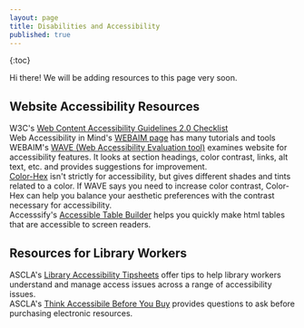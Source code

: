 ```yaml
---  
layout: page  
title: Disabilities and Accessibility  
published: true  
---  
```


{:toc}

<p class="message">
  Hi there! We will be adding resources to this page very soon.
</p>

## Website Accessibility Resources  

W3C's [Web Content Accessibility Guidelines 2.0 Checklist](https://www.w3.org/TR/2005/WD-WCAG20-20050630/checklist)  
Web Accessibility in Mind's [WEBAIM page](http://webaim.org) has many tutorials and tools  
WEBAIM's [WAVE (Web Accessibility Evaluation tool)](http://wave.webaim.org) examines website for accessibility features. It looks at section headings, color contrast, links, alt text, etc. and provides suggestions for improvement.  
[Color-Hex](http://www.color-hex.com) isn't strictly for accessibility, but gives different shades and tints related to a color. If WAVE says you need to increase color contrast, Color-Hex can help you balance your aesthetic preferences with the contrast necessary for accessibility.  
Accesssify's [Accessible Table Builder](http://accessify.com/tools-and-wizards/accessibility-tools/table-builder/) helps you quickly make html tables that are accessible to screen readers.  

## Resources for Library Workers  

ASCLA's [Library Accessibility Tipsheets](http://www.ala.org/ascla/resources/tipsheets) offer tips to help library workers understand and manage access issues across a range of accessibility issues.  
ASCLA's [Think Accessibile Before You Buy](http://www.ala.org/ascla/asclaprotools/thinkaccessible/default) provides questions to ask before purchasing electronic resources.  
